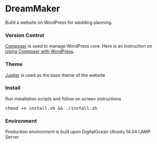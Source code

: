 # DreamMaker
Build a website on WordPress for wedding planning.

### Version Control
[Composer] is used to manage WordPress core. Here is an instruction on [Using Composer with WordPress].

### Theme
[Jupiter] is used as the base theme of the website

### Install
Run installation scripts and follow on screen instructions
<pre>chmod +x install.sh && ./install.sh</pre>

### Environment
Production environment is built upon DigitalOcean Ubuntu 14.04 LAMP Server

[composer]:http://getcomposer.org/
[Using Composer with WordPress]:http://roots.io/using-composer-with-wordpress/
[Jupiter]:http://themeforest.net/item/jupiter-multipurpose-responsive-theme/5177775
